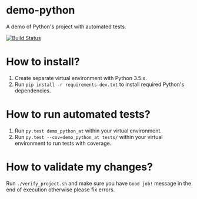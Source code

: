 demo-python
===========
A demo of Python's project with automated tests.

[![Build Status](https://travis-ci.org/tatools/demo-python.svg?branch=master)](https://travis-ci.org/tatools/demo-python)

How to install?
===============
1. Create separate virtual environment with Python 3.5.x.
2. Run `pip install -r requirements-dev.txt` to install required Python's dependencies.

How to run automated tests?
============================
1. Run `py.test demo_python_at` within your virtual environment.
2. Run `py.test --cov=demo_python_at tests/` within your virtual environment to run tests with coverage. 
 
How to validate my changes?
===========================
Run `./verify_project.sh` and make sure you have `Good job!` message in the end of execution otherwise please fix errors.
